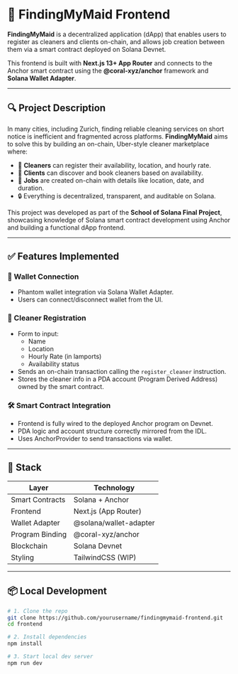 # 🧹 FindingMyMaid Frontend

**FindingMyMaid** is a decentralized application (dApp) that enables users to register as cleaners and clients on-chain, and allows job creation between them via a smart contract deployed on Solana Devnet.

This frontend is built with **Next.js 13+ App Router** and connects to the Anchor smart contract using the **@coral-xyz/anchor** framework and **Solana Wallet Adapter**.

---

## 🔍 Project Description

In many cities, including Zurich, finding reliable cleaning services on short notice is inefficient and fragmented across platforms. **FindingMyMaid** aims to solve this by building an on-chain, Uber-style cleaner marketplace where:

- 🧼 **Cleaners** can register their availability, location, and hourly rate.
- 🙋 **Clients** can discover and book cleaners based on availability.
- 📝 **Jobs** are created on-chain with details like location, date, and duration.
- 🔒 Everything is decentralized, transparent, and auditable on Solana.

This project was developed as part of the **School of Solana Final Project**, showcasing knowledge of Solana smart contract development using Anchor and building a functional dApp frontend.

---

## ✅ Features Implemented

### 🔐 Wallet Connection

- Phantom wallet integration via Solana Wallet Adapter.
- Users can connect/disconnect wallet from the UI.

### 🧼 Cleaner Registration

- Form to input:
  - Name
  - Location
  - Hourly Rate (in lamports)
  - Availability status
- Sends an on-chain transaction calling the `register_cleaner` instruction.
- Stores the cleaner info in a PDA account (Program Derived Address) owned by the smart contract.

### 🛠️ Smart Contract Integration

- Frontend is fully wired to the deployed Anchor program on Devnet.
- PDA logic and account structure correctly mirrored from the IDL.
- Uses AnchorProvider to send transactions via wallet.

---

## 🧪 Stack

| Layer           | Technology             |
| --------------- | ---------------------- |
| Smart Contracts | Solana + Anchor        |
| Frontend        | Next.js (App Router)   |
| Wallet Adapter  | @solana/wallet-adapter |
| Program Binding | @coral-xyz/anchor      |
| Blockchain      | Solana Devnet          |
| Styling         | TailwindCSS (WIP)      |

---

## 📦 Local Development

```bash
# 1. Clone the repo
git clone https://github.com/yourusername/findingmymaid-frontend.git
cd frontend

# 2. Install dependencies
npm install

# 3. Start local dev server
npm run dev
```
